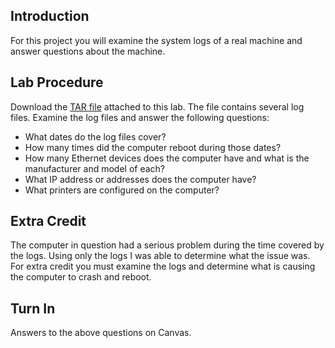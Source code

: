 ## Introduction

For this project you will examine the system logs of a real machine and answer questions about the machine.

## Lab Procedure

Download the [TAR file](http://ea994bd4-a-9f1c7e1e-s-sites.googlegroups.com/a/lifealgorithmic.com/cabrillo-home/home/cis-191/lab-7-examining-the-system-log/cis191_lab7_logs.tar?attachauth=ANoY7coJ8PiH86Ka60YrtDr_M_yGEKzuZUPITnJ4sviqstgeghjoFp6cbasXtZ1sTd6YB4Y_hLWZyd3HEWi_MXBm8wBhBszntF92SiiC5hFE_ecmRL8uSZ2roymIMd9XwMJ2gNFmMdGV_gnMO8_EG5Vc6EwYjD_52JiswgR4a1GpxJlUuW3agBxLoT_QoZQHYgPdqUaniZTthFm3h2_mtHJtDQ_9bgidORwk_XquqjmslqXQX2jEY5nc2W6Pq_o9_ly__vif3CmDXDKKkgceLsZQ5RuGBcHOPY1yO7vMRfD9rBQXrHmGDy8%3D&attredirects=0&d=1) attached to this lab. The file contains several log files. Examine the log files and answer the following questions:
  - What dates do the log files cover?
  - How many times did the computer reboot during those dates?
  - How many Ethernet devices does the computer have and what is the manufacturer and model of each?
  - What IP address or addresses does the computer have?
  - What printers are configured on the computer?

## Extra Credit

The computer in question had a serious problem during the time covered by the logs. Using only the logs I was able to determine what the issue was. For extra credit you must examine the logs and determine what is causing the computer to crash and reboot.

## Turn In

Answers to the above questions on Canvas.

